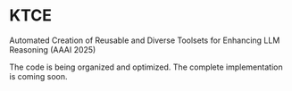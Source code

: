 # KTCE
Automated Creation of Reusable and Diverse Toolsets for Enhancing LLM Reasoning (AAAI 2025)

The code is being organized and optimized. The complete implementation is coming soon.
